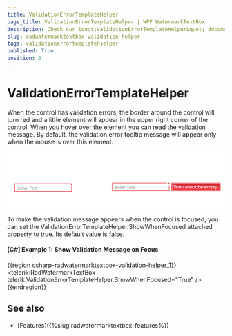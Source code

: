 ```yaml
---
title: ValidationErrorTemplateHelper
page_title: ValidationErrorTemplateHelper | WPF WatermarkTextBox
description: Check our &quot;ValidationErrorTemplateHelper&quot; documentation article for the RadWatermarkTextBox {{ site.framework_name }} control.
slug: radwatermarktextbox-validation-helper
tags: validationerrortemplatehselper
published: True
position: 0
---
```


# ValidationErrorTemplateHelper

When the control has validation errors, the border around the control will turn red and a little element will appear in the upper right corner of the control. When you hover over the element you can read the validation message. By default, the validation error tooltip message will appear only when the mouse is over this element.

![](images/radwatermarktextbox-helper-01.png)

To make the validation message appears when the control is focused, you can set the ValidationErrorTemplateHelper.ShowWhenFocused attached property to true. Its default value is false.

#### __[C#] Example 1: Show Validation Message on Focus__
{{region csharp-radwatermarktextbox-validation-helper_1}}
	<telerik:RadWatermarkTextBox telerik:ValidationErrorTemplateHelper.ShowWhenFocused="True" />
{{endregion}}

## See also
 * [Features]({%slug radwatermarktextbox-features%})

 
